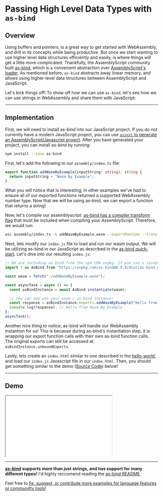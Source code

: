 # Passing High Level Data Types with `as-bind`

## Overview

Using buffers and pointers, is a great way to get started with WebAssembly, and drill in its concepts while being productive. But once we start wanting to use higher level data structures efficiently and easily, is where things will get a little more complicated. Thankfully, the AssemblyScript community built [as-bind](https://github.com/torch2424/as-bind), which is a convenient abstraction over [AssemblyScript's loader](https://github.com/AssemblyScript/assemblyscript/tree/main/lib/loader). As mentioned before, `as-bind` abstracts away linear memory, and allows using higher-level data structures between AssemblyScript and JavaScript.

Let's kick things off! To show off how we can use `as-bind`, let's see how we can use strings in WebAssembly and share them with JavaScript:

---

## Implementation

First, we will need to install as-bind into our JavaScript project. If you do not currently have a modern JavaScript project, you can use [`asinit` to generate an AssemblyScript/Javascript project](https://www.assemblyscript.org/getting-started.html#getting-started). After you have generated your project, you can install as-bind by running:

```bash
npm install --save as-bind
```

First, let's add the following to our `assembly/index.ts` file:

```typescript
export function addWasmByExample(inputString: string): string {
  return inputString + "Wasm By Example";
}
```

What you will notice that is interesting, in other examples we've had to ensure all of our exported functions returned a supported WebAssembly number type. Now that we will be using as-bind, we can export a function that returns a string!

Now, let's compile our assemblyscript. [as-bind has a compiler transform flag](https://github.com/torch2424/as-bind#quick-start) that must be included when compiling your AssemblyScript. Therefore, we would run:

```bash
asc assembly/index.ts -b addWasmByExample.wasm --exportRuntime --transform as-bind
```

Next, lets modify our `index.js` file to load and run our wasm output. We will be utilizing as-bind in our JavaScript as described in the [as-bind quick-start](https://github.com/torch2424/as-bind#quick-start). Let's dive into our resulting `index.js`:

```javascript
// We are including as-bind from the npm CDN unpkg. If you use a JavaScript bundler, you could use "as-bind".
import * as AsBind from "https://unpkg.com/as-bind@0.8.0/dist/as-bind.esm.js";

const wasm = fetch("./addWasmByExample.wasm");

const asyncTask = async () => {
  const asBindInstance = await AsBind.instantiate(wasm);

  // You can now use your wasm / as-bind instance!
  const response = asBindInstance.exports.addWasmByExample("Hello from ");
  console.log(response); // Hello from Wasm By Example
};
asyncTask();
```

Another nice thing to notice, as-bind will handle our WebAssembly instantion for us! This is because during as-bind's instantiation step, it is wrapping our export function calls with their own as-bind function calls. The original exports can still be accessed at: `asBindInstance.unboundExports`.

Lastly, lets create an `index.html` similar to one described in the [hello-world](/example-redirect?exampleName=hello-world), and load our `index.js` Javascript file in our `index.html`. Then, you should get something similar to the demo ([Source Code](/source-redirect?path=examples/passing-high-level-data-types-with-as-bind/demo/assemblyscript)) below!

---

## Demo

<iframe width="350px" height="200px" title="AssemblyScript Demo" src="/demo-redirect?example-name=passing-high-level-data-types-with-as-bind"></iframe>

---

**[as-bind](https://github.com/torch2424/as-bind) supports more than just strings, and has support for many different types!** I'd highly reccomend reading the [as-bind README](https://github.com/torch2424/as-bind).

Feel free to [fix, suggest, or contribute more examples for language features or communitty tools](https://github.com/torch2424/wasm-by-example)!
